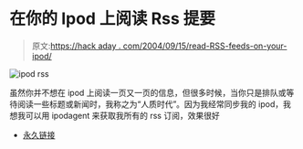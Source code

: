 # 在你的 Ipod 上阅读 Rss 提要

> 原文:[https://hack aday . com/2004/09/15/read-RSS-feeds-on-your-ipod/](https://hackaday.com/2004/09/15/read-rss-feeds-on-your-ipod/)

![ipod rss](../Images/5725dd288b306a09b5880fb9073d8695.png)

虽然你并不想在 ipod 上阅读一页又一页的信息，但很多时候，当你只是排队或等待阅读一些标题或新闻时，我称之为“人质时代”。因为我经常同步我的 ipod，我想我可以用 ipodagent 来获取我所有的 rss 订阅，效果很好

*   [永久链接](http://www.engadget.com/entry/4722730173095828/)